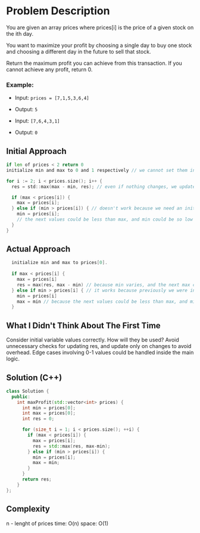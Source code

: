 # Problem Description
You are given an array prices where prices[i] is the price of a given stock on the ith day.

You want to maximize your profit by choosing a single day to buy one stock and choosing a different day in the future to sell that stock.

Return the maximum profit you can achieve from this transaction. If you cannot achieve any profit, return 0.

### Example:
- Input: `prices = [7,1,5,3,6,4]`
- Output: `5`

- Input: `[7,6,4,3,1]`
- Output: `0`

## Initial Approach
```go
if len of prices < 2 return 0
initialize min and max to 0 and 1 respectively // we cannot set them initially because we need to choose the time of selling

for i := 2; i < prices.size(); i++ {
  res = std::max(max - min, res); // even if nothing changes, we update res - overhead

  if (max < prices[i]) {
    max = prices[i];
  } else if (min > prices[i]) { // doesn't work because we need an initial value for min
    min = prices[i];
    // the next values could be less than max, and min could be so low that it is greater than res.
  }
}
```

## Actual Approach
```go
  initialize min and max to prices[0].
  
  if max < prices[i] {
    max = prices[i]
    res = max(res, max - min) // because min varies, and the next max could be less than the previous (as we change max to min)
  } else if min > prices[i] { // it works because previously we were initializing them to different data.
    min = prices[i]
    max = min // because the next values could be less than max, and min could be so low that it is greater than res.
  }
```

## What I Didn't Think About The First Time
Consider initial variable values correctly. How will they be used? Avoid unnecessary checks for updating res, and update only on changes to avoid overhead. Edge cases involving 0-1 values could be handled inside the main logic.

## Solution (C++)
```cpp
class Solution {
  public:
    int maxProfit(std::vector<int> prices) {
      int min = prices[0];
      int max = prices[0];
      int res = 0;

      for (size_t i = 1; i < prices.size(); ++i) {
        if (max < prices[i]) {
          max = prices[i];
          res = std::max(res, max-min);
        } else if (min > prices[i]) {
          min = prices[i];
          max = min;
        }
      }
      return res;
    }
};
```

## Complexity
n - lenght of prices
time: O(n)
space: O(1)